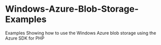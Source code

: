 Windows-Azure-Blob-Storage-Examples
===================================

Examples Showing how to use the Windows Azure blob storage using the Azure SDK for PHP
